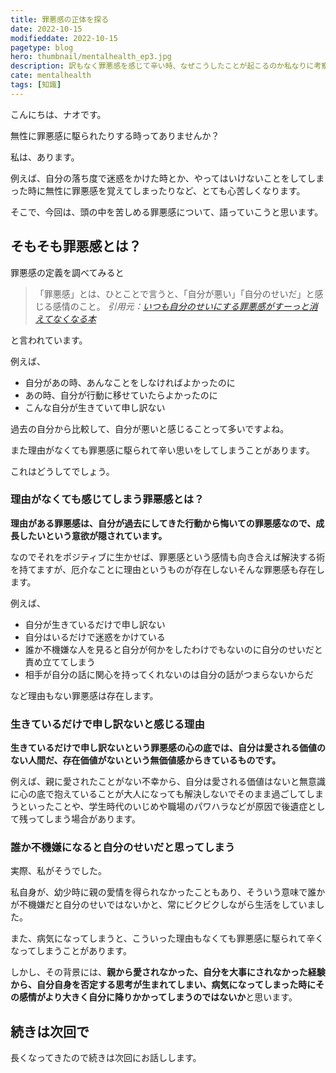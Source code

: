 ```yaml
---
title: 罪悪感の正体を探る
date: 2022-10-15
modifieddate: 2022-10-15
pagetype: blog
hero: thumbnail/mentalhealth_ep3.jpg
description: 訳もなく罪悪感を感じて辛い時、なぜこうしたことが起こるのか私なりに考察してしました。
cate: mentalhealth
tags: [知識]
---
```


こんにちは、ナオです。

無性に罪悪感に駆られたりする時ってありませんか？

私は、あります。

例えば、自分の落ち度で迷惑をかけた時とか、やってはいけないことをしてしまった時に無性に罪悪感を覚えてしまったりなど、とても心苦しくなります。

そこで、今回は、頭の中を苦しめる罪悪感について、語っていこうと思います。

## そもそも罪悪感とは？

罪悪感の定義を調べてみると

>「罪悪感」とは、ひとことで言うと、「自分が悪い」「自分のせいだ」と感じる感情のこと。
> <cite>引用元：[いつも自分のせいにする罪悪感がすーっと消えてなくなる本](https://d21.co.jp/book/detail/978-4-7993-2481-3)</cite>

と言われています。

例えば、

- 自分があの時、あんなことをしなければよかったのに
- あの時、自分が行動に移せていたらよかったのに
- こんな自分が生きていて申し訳ない

過去の自分から比較して、自分が悪いと感じることって多いですよね。

また理由がなくても罪悪感に駆られて辛い思いをしてしまうことがあります。

これはどうしてでしょう。

### 理由がなくても感じてしまう罪悪感とは？

**理由がある罪悪感は、自分が過去にしてきた行動から悔いての罪悪感なので、成長したいという意欲が隠されています。**

なのでそれをポジティブに生かせば、罪悪感という感情も向き合えば解決する術を持てますが、厄介なことに理由というものが存在しないそんな罪悪感も存在します。

例えば、

- 自分が生きているだけで申し訳ない
- 自分はいるだけで迷惑をかけている
- 誰か不機嫌な人を見ると自分が何かをしたわけでもないのに自分のせいだと責め立ててしまう
- 相手が自分の話に関心を持ってくれないのは自分の話がつまらないからだ

など理由もない罪悪感は存在します。

### 生きているだけで申し訳ないと感じる理由

**生きているだけで申し訳ないという罪悪感の心の底では、自分は愛される価値のない人間だ、存在価値がないという無価値感からきているものです。**

例えば、親に愛されたことがない不幸から、自分は愛される価値はないと無意識に心の底で抱えていることが大人になっても解決しないでそのまま過ごしてしまうといったことや、学生時代のいじめや職場のパワハラなどが原因で後遺症として残ってしまう場合があります。


### 誰か不機嫌になると自分のせいだと思ってしまう

実際、私がそうでした。

私自身が、幼少時に親の愛情を得られなかったこともあり、そういう意味で誰かが不機嫌だと自分のせいではないかと、常にビクビクしながら生活をしていました。

また、病気になってしまうと、こういった理由もなくても罪悪感に駆られて辛くなってしまうことがあります。

しかし、その背景には、**親から愛されなかった、自分を大事にされなかった経験から、自分自身を否定する思考が生まれてしまい、病気になってしまった時にその感情がより大きく自分に降りかかってしまうのではないか**と思います。

## 続きは次回で

長くなってきたので続きは次回にお話しします。


